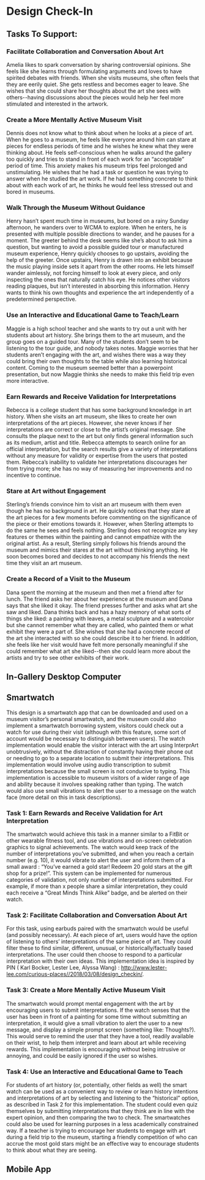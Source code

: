 # Design Check-In

## Tasks To Support:

### Facilitate Collaboration and Conversation About Art

Amelia likes to spark conversation by sharing controversial opinions. She feels like she learns through formulating arguments and loves to have spirited debates with friends. When she visits museums, she often feels that they are eerily quiet. She gets restless and becomes eager to leave. She wishes that she could share her thoughts about the art she sees with others--having discussions about the pieces would help her feel more stimulated and interested in the artwork.

### Create a More Mentally Active Museum Visit

Dennis does not know what to think about when he looks at a piece of art. When he goes to a museum, he feels like everyone around him can stare at pieces for endless periods of time and he wishes he knew what they were thinking about. He feels self-conscious when he walks around the gallery too quickly and tries to stand in front of each work for an “acceptable” period of time. This anxiety makes his museum trips feel prolonged and unstimulating. He wishes that he had a task or question he was trying to answer when he studied the art work. If he had something concrete to think about with each work of art, he thinks he would feel less stressed out and bored in museums. 

### Walk Through the Museum Without Guidance

Henry hasn’t spent much time in museums, but bored on a rainy Sunday afternoon, he wanders over to WCMA to explore. When he enters, he is presented with multiple possible directions to wander, and he pauses for a moment. The greeter behind the desk seems like she’s about to ask him a question, but wanting to avoid a possible guided tour or manufactured museum experience, Henry quickly chooses to go upstairs, avoiding the help of the greeter. Once upstairs, Henry is drawn into an exhibit because the music playing inside sets it apart from the other rooms. He lets himself wander aimlessly, not forcing himself to look at every piece, and only inspecting the ones that naturally catch his eye. He notices other visitors reading plaques, but isn’t interested in absorbing this information. Henry wants to think his own thoughts and experience the art independently of a predetermined perspective.

### Use an Interactive and Educational Game to Teach/Learn

Maggie is a high school teacher and she wants to try out a unit with her students about art history. She brings them to the art museum, and the group goes on a guided tour. Many of the students don’t seem to be listening to the tour guide, and nobody takes notes. Maggie worries that her students aren’t engaging with the art, and wishes there was a way they could bring their own thoughts to the table while also learning historical content. Coming to the museum seemed better than a powerpoint presentation, but now Maggie thinks she needs to make this field trip even more interactive.

### Earn Rewards and Receive Validation for Interpretations

Rebecca is a college student that has some background knowledge in art history. When she visits an art museum, she likes to create her own interpretations of the art pieces. However, she never knows if her interpretations are correct or close to the artist’s original message. She consults the plaque next to the art but only finds general information such as its medium, artist and title. Rebecca attempts to search online for an official interpretation, but the search results give a variety of interpretations without any measure for validity or expertise from the users that posted them. Rebecca’s inability to validate her interpretations discourages her from trying more; she has no way of measuring her improvements and no incentive to continue.

### Stare at Art without Engagement

Sterling’s friends convince him to visit an art museum with them even though he has no background in art. He quickly notices that they stare at the art pieces for a few moments before commenting on the significance of the piece or their emotions towards it. However, when Sterling attempts to do the same he sees and feels nothing. Sterling does not recognize any key features or themes within the painting and cannot empathize with the original artist. As a result, Sterling simply follows his friends around the museum and mimics their stares at the art without thinking anything. He soon becomes bored and decides to not accompany his friends the next time they visit an art museum.

### Create a Record of a Visit to the Museum

Dana spent the morning at the museum and then met a friend after for lunch. The friend asks her about her experience at the museum and Dana says that she liked it okay. The friend presses further and asks what art she saw and liked. Dana thinks back and has a hazy memory of what sorts of things she liked: a painting with leaves, a metal sculpture and a watercolor but she cannot remember what they are called, who painted them or what exhibit they were a part of. She wishes that she had a concrete record of the art she interacted with so she could describe it to her friend. In addition, she feels like her visit would have felt more personally meaningful if she could remember what art she liked--then she could learn more about the artists and try to see other exhibits of their work.

## In-Gallery Desktop Computer

## Smartwatch

This design is a smartwatch app that can be downloaded and used on a museum visitor’s personal smartwatch, and the museum could also implement a smartwatch borrowing system, visitors could check out a watch for use during their visit (although with this feature, some sort of account would be necessary to distinguish between users). The watch implementation would enable the visitor interact with the art using InterprArt unobtrusively, without the distraction of constantly having their phone out or needing to go to a separate location to submit their interpretations. This implementation would involve using audio transcription to submit interpretations because the small screen is not conducive to typing. This implementation is accessible to museum visitors of a wider range of age and ability because it involves speaking rather than typing. The watch would also use small vibrations to alert the user to a message on the watch face (more detail on this in task descriptions).

### Task 1: Earn Rewards and Receive Validation for Art Interpretation

The smartwatch would achieve this task in a manner similar to a FitBit or other wearable fitness tool, and use vibrations and on-screen celebration graphics to signal achievements. The watch would keep track of the number of interpretations you’ve submitted, and when you reach a certain number (e.g. 10), it would vibrate to alert the user and inform them of a small award : “You’ve earned a gold star! Redeem 20 gold stars at the gift shop for a prize!”. This system can be implemented for numerous categories of validation, not only number of interpretations submitted. For example, if more than x people share a similar interpretation, they could each receive a “Great Minds Think Alike” badge, and be alerted on their watch.

### Task 2: Facilitate Collaboration and Conversation About Art

For this task, using earbuds paired with the smartwatch would be useful (and possibly necessary). At each piece of art, users would have the option of listening to others’ interpretations of the same piece of art. They could filter these to find similar, different, unusual, or historically/factually based interpretations. The user could then choose to respond to a particular interpretation with their own ideas.
This implementation idea is inspired by PIN ( Karl Bocker, Lester Lee, Alyssa Wang) : http://www.lester-lee.com/curious-places//2018/03/08/design_checkin/.


### Task 3: Create a More Mentally Active Museum Visit

The smartwatch would prompt mental engagement with the art by encouraging users to submit interpretations. If the watch senses that the user has been in front of a painting for some time without submitting an interpretation, it would give a small vibration to alert the user to a new message, and display a simple prompt screen (something like: Thoughts?). This would serve to remind the user that they have a tool, readily available on their wrist, to help them interpret and learn about art while receiving rewards. This implementation is encouraging without being intrusive or annoying, and could be easily ignored if the user so wishes.

### Task 4: Use an Interactive and Educational Game to Teach

For students of art history (or, potentially, other fields as well) the smart watch can be used as a convenient way to review or learn history intentions and interpretations of art by selecting and listening to the “historical” option, as described in Task 2 for this implementation. The student could even quiz themselves by submitting interpretations that they think are in line with the expert opinion, and then comparing the two to check. 
The smartwatches could also be used for learning purposes in a less academically constrained way. If a teacher is trying to encourage her students to engage with art during a field trip to the museum, starting a friendly competition of who can accrue the most gold stars might be an effective way to encourage students to think about what they are seeing.


## Mobile App


